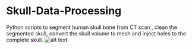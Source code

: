 # Skull-Data-Processing
Python scripts to segment human skull bone from CT scan , clean the segmented skull, convert the skull volume to mesh and inject holes to the complete skull.
![alt text](https://raw.githubusercontent.com/username/projectname/branch/path/to/img.png)
